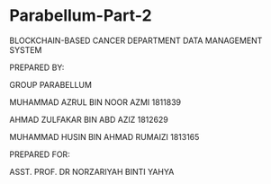 # Parabellum-Part-2

BLOCKCHAIN-BASED CANCER DEPARTMENT DATA MANAGEMENT SYSTEM


PREPARED BY:

GROUP PARABELLUM

MUHAMMAD AZRUL BIN NOOR AZMI 1811839

AHMAD ZULFAKAR BIN ABD AZIZ 1812629

MUHAMMAD HUSIN BIN AHMAD RUMAIZI 1813165

PREPARED FOR:

ASST. PROF. DR NORZARIYAH BINTI YAHYA
